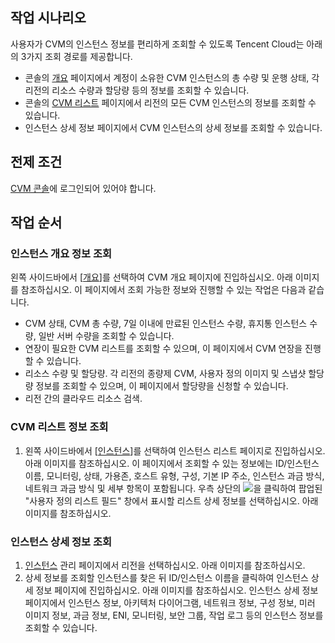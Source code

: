 ## 작업 시나리오
사용자가 CVM의 인스턴스 정보를 편리하게 조회할 수 있도록 Tencent Cloud는 아래의 3가지 조회 경로를 제공합니다.
- 콘솔의 [개요](https://console.cloud.tencent.com/cvm/overview) 페이지에서 계정이 소유한 CVM 인스턴스의 총 수량 및 운행 상태, 각 리전의 리소스 수량과 할당량 등의 정보를 조회할 수 있습니다.
- 콘솔의 [CVM 리스트](https://console.cloud.tencent.com/cvm/index) 페이지에서 리전의 모든 CVM 인스턴스의 정보를 조회할 수 있습니다.
- 인스턴스 상세 정보 페이지에서 CVM 인스턴스의 상세 정보를 조회할 수 있습니다.

## 전제 조건

[CVM 콘솔](https://console.cloud.tencent.com/cvm/index)에 로그인되어 있어야 합니다.

## 작업 순서
### 인스턴스 개요 정보 조회

왼쪽 사이드바에서 [[개요](https://console.cloud.tencent.com/cvm/overview)]를 선택하여 CVM 개요 페이지에 진입하십시오. 아래 이미지를 참조하십시오.
이 페이지에서 조회 가능한 정보와 진행할 수 있는 작업은 다음과 같습니다.

- CVM 상태, CVM 총 수량, 7일 이내에 만료된 인스턴스 수량, 휴지통 인스턴스 수량, 일반 서버 수량을 조회할 수 있습니다.
- 연장이 필요한 CVM 리스트를 조회할 수 있으며, 이 페이지에서 CVM 연장을 진행할 수 있습니다.
- 리소스 수량 및 할당량. 각 리전의 종량제 CVM, 사용자 정의 이미지 및 스냅샷 할당량 정보를 조회할 수 있으며, 이 페이지에서 할당량을 신청할 수 있습니다.
- 리전 간의 클라우드 리소스 검색.

### CVM 리스트 정보 조회

1. 왼쪽 사이드바에서 [[인스턴스](https://console.cloud.tencent.com/cvm/index)]를 선택하여 인스턴스 리스트 페이지로 진입하십시오. 아래 이미지를 참조하십시오.
이 페이지에서 조회할 수 있는 정보에는 ID/인스턴스 이름, 모니터링, 상태, 가용존, 호스트 유형, 구성, 기본 IP 주소, 인스턴스 과금 방식, 네트워크 과금 방식 및 세부 항목이 포함됩니다.
우측 상단의 <img src="https://main.qcloudimg.com/raw/93d28b8ce995f53c460707e44038e0ad.png" style="margin: 0;"></img>을 클릭하여 팝업된 "사용자 정의 리스트 필드" 창에서 표시할 리스트 상세 정보를 선택하십시오. 아래 이미지를 참조하십시오.

### 인스턴스 상세 정보 조회

1. [인스턴스](https://console.cloud.tencent.com/cvm/index) 관리 페이지에서 리전을 선택하십시오. 아래 이미지를 참조하십시오.
2. 상세 정보를 조회할 인스턴스를 찾은 뒤 ID/인스턴스 이름을 클릭하여 인스턴스 상세 정보 페이지에 진입하십시오. 아래 이미지를 참조하십시오.
인스턴스 상세 정보 페이지에서 인스턴스 정보, 아키텍처 다이어그램, 네트워크 정보, 구성 정보, 미러 이미지 정보, 과금 정보, ENI, 모니터링, 보안 그룹, 작업 로그 등의 인스턴스 정보를 조회할 수 있습니다.


